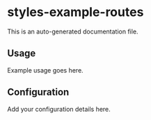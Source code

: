 # styles-example-routes

This is an auto-generated documentation file.

## Usage

Example usage goes here.

## Configuration

Add your configuration details here.